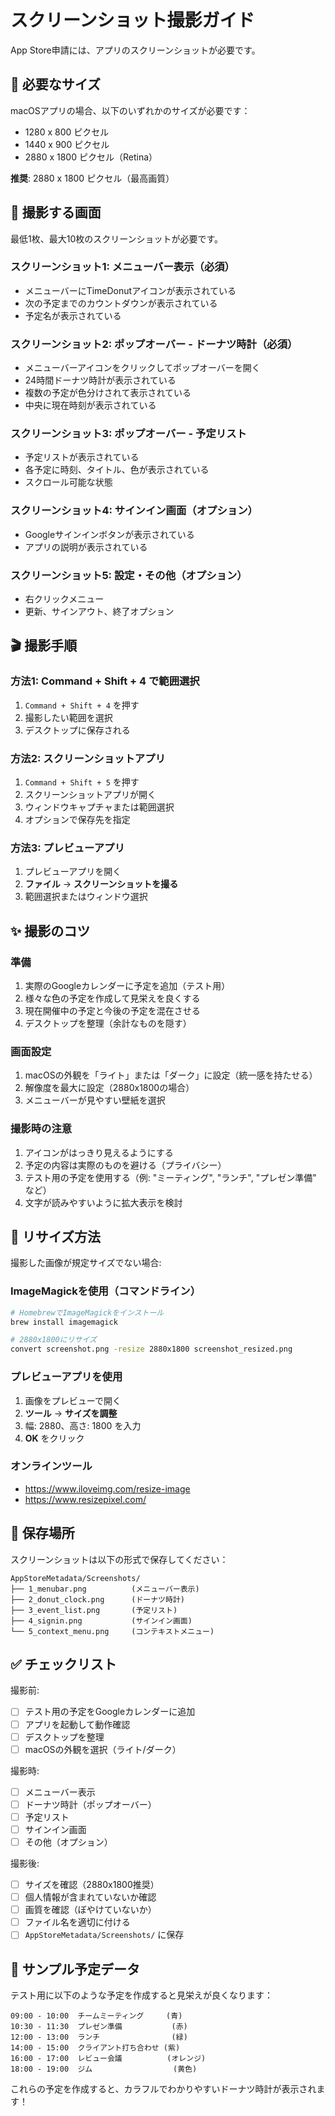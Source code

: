 # スクリーンショット撮影ガイド

App Store申請には、アプリのスクリーンショットが必要です。

## 📏 必要なサイズ

macOSアプリの場合、以下のいずれかのサイズが必要です：
- 1280 x 800 ピクセル
- 1440 x 900 ピクセル
- 2880 x 1800 ピクセル（Retina）

**推奨**: 2880 x 1800 ピクセル（最高画質）

## 📸 撮影する画面

最低1枚、最大10枚のスクリーンショットが必要です。

### スクリーンショット1: メニューバー表示（必須）
- メニューバーにTimeDonutアイコンが表示されている
- 次の予定までのカウントダウンが表示されている
- 予定名が表示されている

### スクリーンショット2: ポップオーバー - ドーナツ時計（必須）
- メニューバーアイコンをクリックしてポップオーバーを開く
- 24時間ドーナツ時計が表示されている
- 複数の予定が色分けされて表示されている
- 中央に現在時刻が表示されている

### スクリーンショット3: ポップオーバー - 予定リスト
- 予定リストが表示されている
- 各予定に時刻、タイトル、色が表示されている
- スクロール可能な状態

### スクリーンショット4: サインイン画面（オプション）
- Googleサインインボタンが表示されている
- アプリの説明が表示されている

### スクリーンショット5: 設定・その他（オプション）
- 右クリックメニュー
- 更新、サインアウト、終了オプション

## 🎬 撮影手順

### 方法1: Command + Shift + 4 で範囲選択
1. `Command + Shift + 4` を押す
2. 撮影したい範囲を選択
3. デスクトップに保存される

### 方法2: スクリーンショットアプリ
1. `Command + Shift + 5` を押す
2. スクリーンショットアプリが開く
3. ウィンドウキャプチャまたは範囲選択
4. オプションで保存先を指定

### 方法3: プレビューアプリ
1. プレビューアプリを開く
2. **ファイル** → **スクリーンショットを撮る**
3. 範囲選択またはウィンドウ選択

## ✨ 撮影のコツ

### 準備
1. 実際のGoogleカレンダーに予定を追加（テスト用）
2. 様々な色の予定を作成して見栄えを良くする
3. 現在開催中の予定と今後の予定を混在させる
4. デスクトップを整理（余計なものを隠す）

### 画面設定
1. macOSの外観を「ライト」または「ダーク」に設定（統一感を持たせる）
2. 解像度を最大に設定（2880x1800の場合）
3. メニューバーが見やすい壁紙を選択

### 撮影時の注意
1. アイコンがはっきり見えるようにする
2. 予定の内容は実際のものを避ける（プライバシー）
3. テスト用の予定を使用する（例: "ミーティング", "ランチ", "プレゼン準備" など）
4. 文字が読みやすいように拡大表示を検討

## 📐 リサイズ方法

撮影した画像が規定サイズでない場合:

### ImageMagickを使用（コマンドライン）
```bash
# HomebrewでImageMagickをインストール
brew install imagemagick

# 2880x1800にリサイズ
convert screenshot.png -resize 2880x1800 screenshot_resized.png
```

### プレビューアプリを使用
1. 画像をプレビューで開く
2. **ツール** → **サイズを調整**
3. 幅: 2880、高さ: 1800 を入力
4. **OK** をクリック

### オンラインツール
- https://www.iloveimg.com/resize-image
- https://www.resizepixel.com/

## 📂 保存場所

スクリーンショットは以下の形式で保存してください：
```
AppStoreMetadata/Screenshots/
├── 1_menubar.png          (メニューバー表示)
├── 2_donut_clock.png      (ドーナツ時計)
├── 3_event_list.png       (予定リスト)
├── 4_signin.png           (サインイン画面)
└── 5_context_menu.png     (コンテキストメニュー)
```

## ✅ チェックリスト

撮影前:
- [ ] テスト用の予定をGoogleカレンダーに追加
- [ ] アプリを起動して動作確認
- [ ] デスクトップを整理
- [ ] macOSの外観を選択（ライト/ダーク）

撮影時:
- [ ] メニューバー表示
- [ ] ドーナツ時計（ポップオーバー）
- [ ] 予定リスト
- [ ] サインイン画面
- [ ] その他（オプション）

撮影後:
- [ ] サイズを確認（2880x1800推奨）
- [ ] 個人情報が含まれていないか確認
- [ ] 画質を確認（ぼやけていないか）
- [ ] ファイル名を適切に付ける
- [ ] `AppStoreMetadata/Screenshots/` に保存

## 🎨 サンプル予定データ

テスト用に以下のような予定を作成すると見栄えが良くなります：

```
09:00 - 10:00  チームミーティング     (青)
10:30 - 11:30  プレゼン準備           (赤)
12:00 - 13:00  ランチ                (緑)
14:00 - 15:00  クライアント打ち合わせ (紫)
16:00 - 17:00  レビュー会議          (オレンジ)
18:00 - 19:00  ジム                  (黄色)
```

これらの予定を作成すると、カラフルでわかりやすいドーナツ時計が表示されます！
